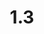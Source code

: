 ---
layout: default
title: 1.3
lang: en
headline: |-
  Ensure and maintain a minimum of two Indigenous members on the Board of Governors and Senate
why: |-
  Provide Indigenous voice(s) and perspective(s) from the local Algonquin community and the broader Indigenous community at the senior level of academic governance and institutional management. The Board of Governors and Senate members will be able to share with their community information available to the public.
when: |-
  Medium term
how: |-
  Provide Indigenous voice(s) and perspective(s) from the local Algonquin community and the broader Indigenous community at the senior level of academic governance and institutional management. The Board of Governors and Senate members will be able to share with their community information available to the public.
cost: |-
  None, other than investment of political capital
who: |-
  President/Provost/Secretary General
---